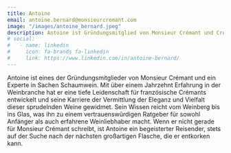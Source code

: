 ```yaml
---
title: Antoine
email: antoine.bernard@monsieurcremant.com
image: "/images/antoine_bernard.jpeg"
description: Antoine ist Gründungsmitglied von Monsieur Crémant und Crémant-Experte. Mit über 10 Jahren Erfahrung in der Weinbranche teilt er sein Wissen über französische Schaumweine.
# social:
#   - name: linkedin
#     icon: fa-brands fa-linkedin
#     link: https://www.linkedin.com/in/antoine-bernard/
---
```


Antoine ist eines der Gründungsmitglieder von Monsieur Crémant und ein Experte in Sachen Schaumwein. Mit über einem Jahrzehnt Erfahrung in der Weinbranche hat er eine tiefe Leidenschaft für französische Crémants entwickelt und seine Karriere der Vermittlung der Eleganz und Vielfalt dieser sprudelnden Weine gewidmet. Sein Wissen reicht vom Weinberg bis ins Glas, was ihn zu einem vertrauenswürdigen Ratgeber für sowohl Anfänger als auch erfahrene Weinliebhaber macht. Wenn er nicht gerade für Monsieur Crémant schreibt, ist Antoine ein begeisterter Reisender, stets auf der Suche nach der nächsten großartigen Flasche, die er entkorken kann.
